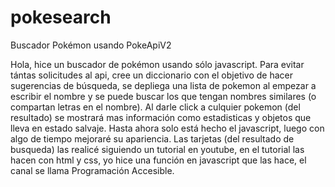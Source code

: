 # pokesearch
Buscador Pokémon usando PokeApiV2  

Hola, hice un buscador de pokémon usando sólo javascript. Para evitar tántas solicitudes al api, cree un diccionario con el objetivo de hacer sugerencias de búsqueda, se depliega una lista de pokemon al empezar a escribir el nombre y se puede buscar los que tengan nombres similares (o compartan letras en el nombre). Al darle click a culquier pokemon (del resultado) se mostrará mas información como estadisticas y objetos que lleva en estado salvaje. Hasta ahora solo está hecho el javascript, luego con algo de tiempo mejoraré su apariencia. Las tarjetas (del resultado de busqueda) las realicé siguiendo un tutorial en youtube, en el tutorial las hacen con html y css, yo hice una función en javascript que las hace, el canal se llama Programación Accesible.